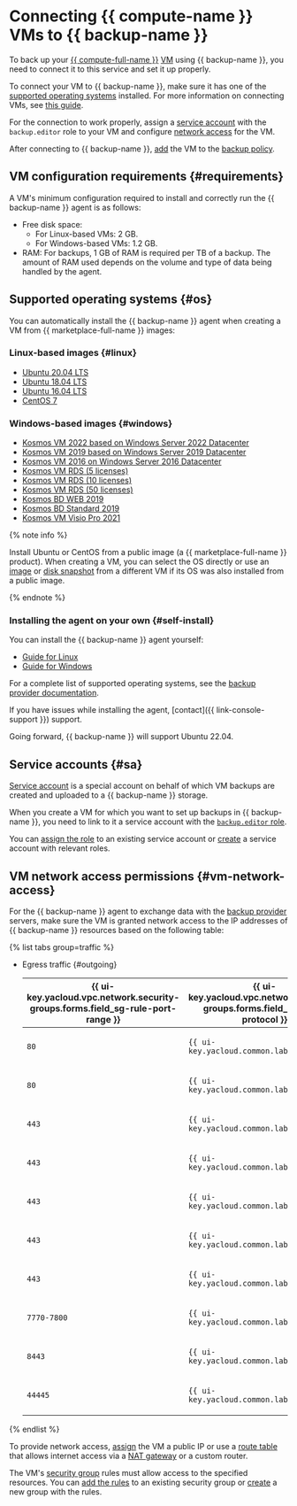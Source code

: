 # Connecting {{ compute-name }} VMs to {{ backup-name }}

To back up your [{{ compute-full-name }}](../../compute/) [VM](../../compute/concepts/vm.md) using {{ backup-name }}, you need to connect it to this service and set it up properly.

To connect your VM to {{ backup-name }}, make sure it has one of the [supported operating systems](#os) installed. For more information on connecting VMs, see [this guide](../operations/index.md#connect-vm).

For the connection to work properly, assign a [service account](#sa) with the `backup.editor` role to your VM and configure [network access](#vm-network-access) for the VM.

After connecting to {{ backup-name }}, [add](../operations/policy-vm/attach-and-detach-vm.md#attach-vm) the VM to the [backup policy](policy.md).

## VM configuration requirements {#requirements}

A VM's minimum configuration required to install and correctly run the {{ backup-name }} agent is as follows:
* Free disk space:
  * For Linux-based VMs: 2 GB.
  * For Windows-based VMs: 1.2 GB.
* RAM: For backups, 1 GB of RAM is required per TB of a backup. The amount of RAM used depends on the volume and type of data being handled by the agent.

## Supported operating systems {#os}

You can automatically install the {{ backup-name }} agent when creating a VM from {{ marketplace-full-name }} images:

### Linux-based images {#linux}

* [Ubuntu 20.04 LTS](/marketplace/products/yc/ubuntu-20-04-lts)
* [Ubuntu 18.04 LTS](/marketplace/products/yc/ubuntu-18-04-lts)
* [Ubuntu 16.04 LTS](/marketplace/products/yc/ubuntu-26-04-lts)
* [CentOS 7](/marketplace/products/yc/centos-7)

### Windows-based images {#windows}

* [Kosmos VM 2022 based on Windows Server 2022 Datacenter](/marketplace/products/fotonsrv/kosmosvm2022)
* [Kosmos VM 2019 based on Windows Server 2019 Datacenter](/marketplace/products/fotonsrv/kosmosvm2019)
* [Kosmos VM 2016 on Windows Server 2016 Datacenter](/marketplace/products/fotonsrv/kosmosvm2016)
* [Kosmos VM RDS (5 licenses)](/marketplace/products/fotonsrv/kos-5-rds)
* [Kosmos VM RDS (10 licenses)](/marketplace/products/fotonsrv/kos-10-rds)
* [Kosmos VM RDS (50 licenses)](/marketplace/products/fotonsrv/kos-50-rds)
* [Kosmos BD WEB 2019](/marketplace/products/fotonsrv/kosmosbdweb2019)
* [Kosmos BD Standard 2019](/marketplace/products/fotonsrv/kosmosbdstd2019)
* [Kosmos VM Visio Pro 2021](/marketplace/products/fotonsrv/kosmosvisio)

{% note info %}

Install Ubuntu or CentOS from a public image (a {{ marketplace-full-name }} product). When creating a VM, you can select the OS directly or use an [image](../../compute/concepts/image.md) or [disk snapshot](../../compute/concepts/snapshot.md) from a different VM if its OS was also installed from a public image.

{% endnote %}

### Installing the agent on your own {#self-install}

You can install the {{ backup-name }} agent yourself:

* [Guide for Linux](../operations/connect-vm-linux.md)
* [Guide for Windows](../operations/connect-vm-windows.md)

For a complete list of supported operating systems, see the [backup provider documentation](https://docs.cyberprotect.ru/ru-RU/CyberBackupCloud/21.06/user/#supported-operating-systems-and-environments.html).

If you have issues while installing the agent, [contact]({{ link-console-support }}) support.

Going forward, {{ backup-name }} will support Ubuntu 22.04.

## Service accounts {#sa}

[Service account](../../iam/concepts/users/service-accounts.md) is a special account on behalf of which VM backups are created and uploaded to a {{ backup-name }} storage.

When you create a VM for which you want to set up backups in {{ backup-name }}, you need to link to it a service account with the [`backup.editor` role](../security/index.md).

You can [assign the role](../../iam/operations/sa/assign-role-for-sa.md) to an existing service account or [create](../../iam/operations/sa/create.md) a service account with relevant roles.

## VM network access permissions {#vm-network-access}

For the {{ backup-name }} agent to exchange data with the [backup provider](index.md#providers) servers, make sure the VM is granted network access to the IP addresses of {{ backup-name }} resources based on the following table:

{% list tabs group=traffic %}

- Egress traffic {#outgoing}

   | {{ ui-key.yacloud.vpc.network.security-groups.forms.field_sg-rule-port-range }} | {{ ui-key.yacloud.vpc.network.security-groups.forms.field_sg-rule-protocol }} | {{ ui-key.yacloud.vpc.network.security-groups.forms.field_sg-rule-destination }} | {{ ui-key.yacloud.vpc.network.security-groups.forms.field_sg-rule-cidr-blocks }} |
   --- | --- | --- | ---
   | `80` | `{{ ui-key.yacloud.common.label_tcp }}` | `{{ ui-key.yacloud.vpc.network.security-groups.forms.value_sg-rule-destination-cidr }}` | `213.180.193.0/24` |
   | `80` | `{{ ui-key.yacloud.common.label_tcp }}` | `{{ ui-key.yacloud.vpc.network.security-groups.forms.value_sg-rule-destination-cidr }}` | `213.180.204.0/24` |
   | `443` | `{{ ui-key.yacloud.common.label_tcp }}` | `{{ ui-key.yacloud.vpc.network.security-groups.forms.value_sg-rule-destination-cidr }}` | `84.47.172.0/24` |
   | `443` | `{{ ui-key.yacloud.common.label_tcp }}` | `{{ ui-key.yacloud.vpc.network.security-groups.forms.value_sg-rule-destination-cidr }}` | `84.201.181.0/24` |
   | `443` | `{{ ui-key.yacloud.common.label_tcp }}` | `{{ ui-key.yacloud.vpc.network.security-groups.forms.value_sg-rule-destination-cidr }}` | `178.176.128.0/24` |
   | `443` | `{{ ui-key.yacloud.common.label_tcp }}` | `{{ ui-key.yacloud.vpc.network.security-groups.forms.value_sg-rule-destination-cidr }}` | `213.180.193.0/24` |
   | `443` | `{{ ui-key.yacloud.common.label_tcp }}` | `{{ ui-key.yacloud.vpc.network.security-groups.forms.value_sg-rule-destination-cidr }}` | `213.180.204.0/24` |
   | `7770-7800` | `{{ ui-key.yacloud.common.label_tcp }}` | `{{ ui-key.yacloud.vpc.network.security-groups.forms.value_sg-rule-destination-cidr }}` | `84.47.172.0/24` |
   | `8443` | `{{ ui-key.yacloud.common.label_tcp }}` | `{{ ui-key.yacloud.vpc.network.security-groups.forms.value_sg-rule-destination-cidr }}` | `84.47.172.0/24` |
   | `44445` | `{{ ui-key.yacloud.common.label_tcp }}` | `{{ ui-key.yacloud.vpc.network.security-groups.forms.value_sg-rule-destination-cidr }}` | `51.250.1.0/24` |

{% endlist %}

To provide network access, [assign](../../compute/operations/vm-control/vm-attach-public-ip.md) the VM a public IP or use a [route table](../../vpc/concepts/static-routes.md#rt-vm) that allows internet access via a [NAT gateway](../../vpc/concepts/gateways.md) or a custom router.

The VM's [security group](../../vpc/concepts/security-groups.md) rules must allow access to the specified resources. You can [add the rules](../../vpc/operations/security-group-add-rule.md) to an existing security group or [create](../../vpc/operations/security-group-create.md) a new group with the rules.

